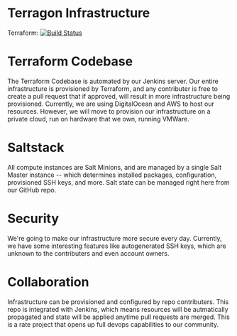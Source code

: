 # Terragon Infrastructure

Terraform: [![Build Status](https://jenkins.terragon.us/buildStatus/icon?job=Terragon+Terraform)](https://jenkins.terragon.us/job/Terragon%20Terraform/)

# Terraform Codebase

The Terraform Codebase is automated by our Jenkins server. Our entire infrastructure is provisioned by Terraform, and any contributer is free to create a pull request that if approved, will result in more infrastructure being provisioned. Currently, we are using DigitalOcean and AWS to host our resources. However, we will move to provision our infrastructure on a private cloud, run on hardware that we own, running VMWare.

# Saltstack

All compute instances are Salt Minions, and are managed by a single Salt Master instance -- which determines installed packages, configuration, provisioned SSH keys, and more. Salt state can be managed right here from our GitHub repo. 

# Security

We're going to make our infrastructure more secure every day. Currently, we have some interesting features like autogenerated SSH keys, which are unknown to the contributers and even account owners.

# Collaboration

Infrastructure can be provisioned and configured by repo contributers. This repo is integrated with Jenkins, which means resources will be autmatically propagated and state will be applied anytime pull requests are merged. This is a rate project that opens up full devops capabilities to our community.

